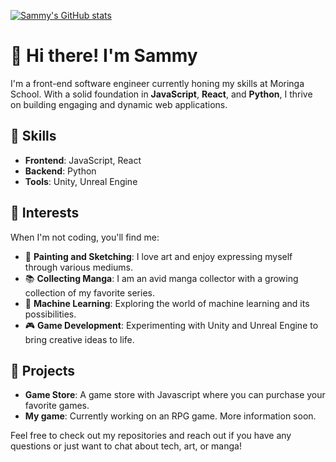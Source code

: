 [![Sammy's GitHub stats](https://my-stats-4582-git-main-mwaura-sammys-projects.vercel.app)](https://github.com/Mwaurasammy/github-readme-stats)

# 👋 Hi there! I'm Sammy

I'm a front-end software engineer currently honing my skills at Moringa School. With a solid foundation in **JavaScript**, **React**, and **Python**, I thrive on building engaging and dynamic web applications.

## 🚀 Skills

- **Frontend**: JavaScript, React
- **Backend**: Python
- **Tools**: Unity, Unreal Engine

## 🎨 Interests

When I'm not coding, you'll find me:
- 🎨 **Painting and Sketching**: I love art and enjoy expressing myself through various mediums.
- 📚 **Collecting Manga**: I am an avid manga collector with a growing collection of my favorite series.
- 🤖 **Machine Learning**: Exploring the world of machine learning and its possibilities.
- 🎮 **Game Development**: Experimenting with Unity and Unreal Engine to bring creative ideas to life.

## 🌟 Projects

- **Game Store**: A game store with Javascript where you can purchase your favorite games.
- **My game**: Currently working on an RPG game. More information soon.

Feel free to check out my repositories and reach out if you have any questions or just want to chat about tech, art, or manga!
